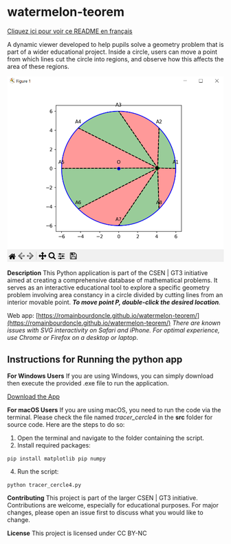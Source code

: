 # watermelon-teorem
[Cliquez ici pour voir ce README en français](README_FR.md)

A dynamic viewer developed to help pupils solve a geometry problem that is part of a wider educational project. Inside a circle, users can move a point from which lines cut the circle into regions, and observe how this affects the area of these regions.

![app_screenshot](./docs/capture.png)

**Description**
This Python application is part of the CSEN | GT3 initiative aimed at creating a comprehensive database of mathematical problems. It serves as an interactive educational tool to explore a specific geometry problem involving area constancy in a circle divided by cutting lines from an interior movable point. _**To move point P, double-click the desired location**._

Web app: [https://romainbourdoncle.github.io/watermelon-teorem/](https://romainbourdoncle.github.io/watermelon-teorem/) _There are known issues with SVG interactivity on Safari and iPhone. For optimal experience, use Chrome or Firefox on a desktop or laptop_.
## Instructions for Running the python app

**For Windows Users**
If you are using Windows, you can simply download then execute the provided .exe file to run the application.

[Download the App](https://github.com/romainbourdoncle/watermelon-teorem/releases/download/v1.0.0/tracer_cercle4.exe)

**For macOS Users**
If you are using macOS, you need to run the code via the terminal. Please check the file named *tracer_cercle4* in the **src** folder for source code. Here are the steps to do so:
1. Open the terminal and navigate to the folder containing the script.
2. Install required packages:
```
pip install matplotlib pip numpy
```

4. Run the script:
```
python tracer_cercle4.py
```
**Contributing**
This project is part of the larger CSEN | GT3 initiative. Contributions are welcome, especially for educational purposes. For major changes, please open an issue first to discuss what you would like to change.

**License**
This project is licensed under CC BY-NC

